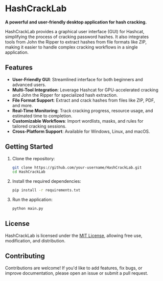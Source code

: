 
# HashCrackLab
**A powerful and user-friendly desktop application for hash cracking.**

HashCrackLab provides a graphical user interface (GUI) for Hashcat, simplifying the process of cracking password hashes. It also integrates tools from John the Ripper to extract hashes from file formats like ZIP, making it easier to handle complex cracking workflows in a single application.

## Features
- **User-Friendly GUI**: Streamlined interface for both beginners and advanced users.
- **Multi-Tool Integration**: Leverage Hashcat for GPU-accelerated cracking and John the Ripper for specialized hash extraction.
- **File Format Support**: Extract and crack hashes from files like ZIP, PDF, and more.
- **Real-Time Monitoring**: Track cracking progress, resource usage, and estimated time to completion.
- **Customizable Workflows**: Import wordlists, masks, and rules for tailored cracking sessions.
- **Cross-Platform Support**: Available for Windows, Linux, and macOS.

## Getting Started
1. Clone the repository:
   ```bash
   git clone https://github.com/your-username/HashCrackLab.git
   cd HashCrackLab
   ```
2. Install the required dependencies:
   ```bash
   pip install -r requirements.txt
   ```
3. Run the application:
   ```bash
   python main.py
   ```

## License
HashCrackLab is licensed under the [MIT License](LICENSE), allowing free use, modification, and distribution.

## Contributing
Contributions are welcome! If you'd like to add features, fix bugs, or improve documentation, please open an issue or submit a pull request.
